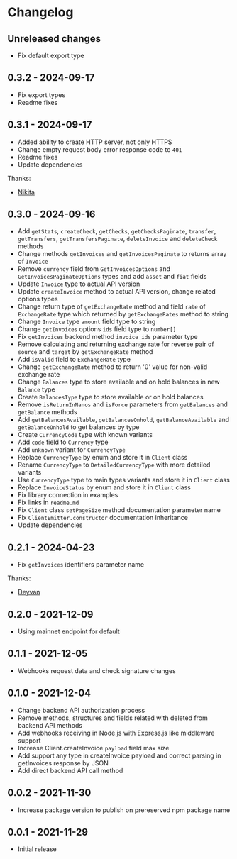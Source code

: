 # Changelog

## Unreleased changes

- Fix default export type

## 0.3.2 - 2024-09-17

- Fix export types
- Readme fixes

## 0.3.1 - 2024-09-17

- Added ability to create HTTP server, not only HTTPS
- Change empty request body error response code to `401`
- Readme fixes
- Update dependencies

Thanks:

- [Nikita](https://github.com/asymptotee)

## 0.3.0 - 2024-09-16

- Add `getStats`, `createCheck`, `getChecks`, `getChecksPaginate`, `transfer`, `getTransfers`, `getTransfersPaginate`, `deleteInvoice` and `deleteCheck` methods
- Change methods `getInvoices` and `getInvoicesPaginate` to returns array of `Invoice`
- Remove `currency` field from `GetInvoicesOptions` and `GetInvoicesPaginateOptions` types and add `asset` and `fiat` fields
- Update `Invoice` type to actual API version
- Update `createInvoice` method to actual API version, change related options types
- Change return type of `getExchangeRate` method and field `rate` of `ExchangeRate` type which returned by `getExchangeRates` method to string
- Change `Invoice` type `amount` field type to string
- Change `getInvoices` options `ids` field type to `number[]`
- Fix `getInvoices` backend method `invoice_ids` parameter type
- Remove calculating and returning exchange rate for reverse pair of `source` and `target` by `getExchangeRate` method
- Add `isValid` field to `ExchangeRate` type
- Change `getExchangeRate` method to return '0' value for non-valid exchange rate
- Change `Balances` type to store available and on hold balances in new `Balance` type
- Create `BalancesType` type to store available or on hold balances
- Remove `isReturnInNanos` and `isForce` parameters from `getBalances` and `getBalance` methods
- Add `getBalancesAvailable`, `getBalancesOnhold`, `getBalanceAvailable` and `getBalanceOnhold` to get balances by type
- Create `CurrencyCode` type with known variants
- Add `code` field to `Currency` type
- Add `unknown` variant for `CurrencyType`
- Replace `CurrencyType` by enum and store it in `Client` class
- Rename `CurrencyType` to `DetailedCurrencyType` with more detailed variants
- Use `CurrencyType` type to main types variants and store it in `Client` class
- Replace `InvoiceStatus` by enum and store it in `Client` class
- Fix library connection in examples
- Fix links in `readme.md`
- Fix `Client` class `setPageSize` method documentation parameter name
- Fix `ClientEmitter.constructor` documentation inheritance
- Update dependencies

## 0.2.1 - 2024-04-23

- Fix `getInvoices` identifiers parameter name

Thanks:

- [Deyvan](https://github.com/Deyvan)

## 0.2.0 - 2021-12-09

- Using mainnet endpoint for default

## 0.1.1 - 2021-12-05

- Webhooks request data and check signature changes

## 0.1.0 - 2021-12-04

- Change backend API authorization process
- Remove methods, structures and fields related with deleted from backend API methods
- Add webhooks receiving in Node.js with Express.js like middleware support
- Increase Client.createInvoice `payload` field max size
- Add support any type in createInvoice payload and correct parsing in getInvoices response by JSON
- Add direct backend API call method

## 0.0.2 - 2021-11-30

- Increase package version to publish on prereserved npm package name

## 0.0.1 - 2021-11-29

- Initial release